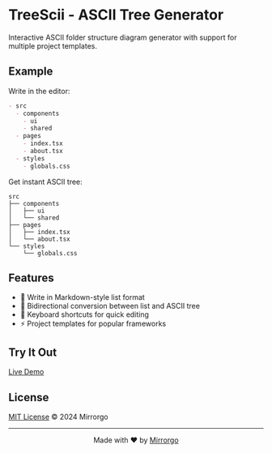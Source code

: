 # TreeScii - ASCII Tree Generator

Interactive ASCII folder structure diagram generator with support for multiple project templates.

## Example

Write in the editor:
```markdown
- src
  - components
    - ui
    - shared
  - pages
    - index.tsx
    - about.tsx
  - styles
    - globals.css
```

Get instant ASCII tree:
```
src
├── components
│   ├── ui
│   └── shared
├── pages
│   ├── index.tsx
│   └── about.tsx
└── styles
    └── globals.css
```

## Features
<!-- - 🎨 Visual tree editor with drag-and-drop support -->
- 📝 Write in Markdown-style list format
- 🔄 Bidirectional conversion between list and ASCII tree
- 🎯 Keyboard shortcuts for quick editing
- ⚡ Project templates for popular frameworks

## Try It Out
[Live Demo](https://ascii-tree.unimelb.top)

## License
[MIT License](LICENSE) © 2024 Mirrorgo

---
<div align="center">
  Made with ❤️ by <a href="https://github.com/Mirrorgo">Mirrorgo</a>
</div>
